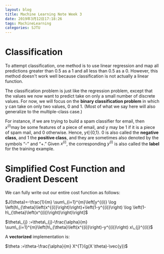 ```yaml
---
layout: blog
title: Machine Learning Note Week 3
date: 2019年3月12日17:18:26
tags: MachineLearning
categories: SJTU
---
```

# Classification 
To attempt classification, one method is to use linear regression and map all predictions greater than 0.5 as a 1 and all less than 0.5 as a 0. However, this method doesn't work well because classification is not actually a linear function.

The classification problem is just like the regression problem, except that the values we now want to predict take on only a small number of discrete values. For now, we will focus on the **binary classification problem** in which y can take on only two values, 0 and 1. (Most of what we say here will also generalize to the multiple-class case.) 
<!--more-->
For instance, if we are trying to build a spam classifier for email, then $x^{(i)}$may be some features of a piece of email, and y may be 1 if it is a piece of spam mail, and 0 otherwise. Hence, y∈{0,1}. 0 is also called the **negative class**, and 1 the **positive class**, and they are sometimes also denoted by the symbols “-” and “+.” Given $x^{(i)}$, the corresponding $y^{(i)}$ is also called the **label** for the training example. 

# Simplified Cost Function and Gradient Descent 
We can fully write out our entire cost function as follows:

$J(\theta)=-\frac{1}{m} \sum\_{i=1}^{m}\left[y^{(i)} \log \left(h\_{\theta}\left(x^{(i)}\right)\right)+\left(1-y^{(i)}\right) \log \left(1-h\_{\theta}\left(x^{(i)}\right)\right)\right]$

$\theta\_{j} :=\theta\_{j}-\frac{\alpha}{m} \sum\_{i=1}^{m}\left(h\_{\theta}\left(x^{(i)}\right)-y^{(i)}\right) x\_{j}^{(i)}$

A **vectorized** implementation is:

$\theta :=\theta-\frac{\alpha}{m} X^{T}(g(X \theta)-\vec{y})$